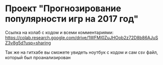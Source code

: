 # Проект "Прогнозирование популярности игр на 2017 год"
Ссылка на колаб с кодом и всеми комментариями: https://colab.research.google.com/drive/1WFMI0ZuJHOob2z72D8b86AJuSZ3v8g5d?usp=sharing

Так же на гитхабе вы сможете увидеть ноутбук с кодом и сам csv файл, который был проанализирован 

